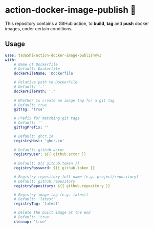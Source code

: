 # action-docker-image-publish 🎍

This repository contains a GitHub action, to
**build**, **tag** and **push** docker images, 
under certain conditions.

## Usage

```yaml
uses: tada5hi/action-docker-image-publish@v3
with:
    # Name of Dockerfile
    # Default: Dockerfile
    dockerFileName: 'Dockerfile'

    # Relative path to DockerFile
    # Default: '.'
    dockerFilePath: '.'
    
    # Whether to create an image tag for a git tag
    # Default: true
    gitTag: 'true'

    # Prefix for matching git tags
    # Default: ''
    gitTagPrefix: ''

    # Default: ghcr.io
    registryHost: 'ghcr.io'
    
    # Default: github.actor
    registryUser: ${{ github.actor }}
    
    # Default: ${{ github.token }}
    registryPassword: ${{ github.token }}

    # Registry repository full name (e.g. project/repository)
    # Default: github.repository
    registryRepository: ${{ github.repository }}

    # Registry image tag (e.g. latest)
    # Default: 'latest'
    registryTag: 'latest'

    # Delete the built image at the end
    # Default: 'true'
    cleanup: 'true'
```
